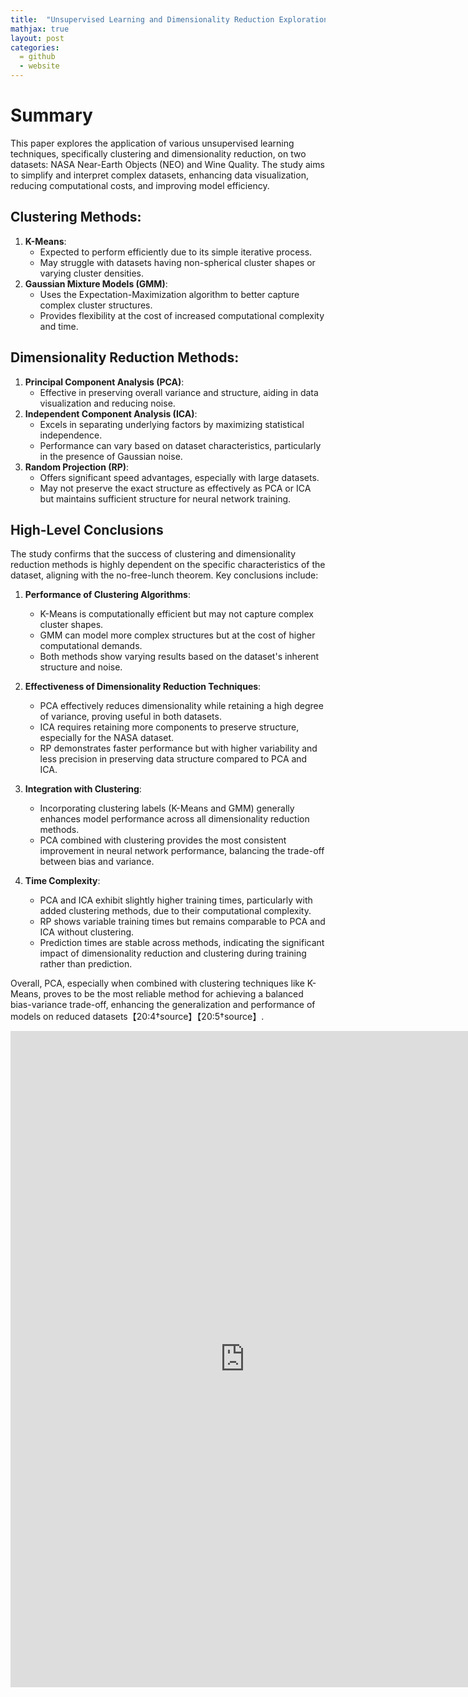 ```yaml
---
title:  "Unsupervised Learning and Dimensionality Reduction Exploration"
mathjax: true
layout: post
categories: 
  = github
  - website
---
```


# Summary
This paper explores the application of various unsupervised learning techniques, specifically clustering and dimensionality reduction, on two datasets: NASA Near-Earth Objects (NEO) and Wine Quality. The study aims to simplify and interpret complex datasets, enhancing data visualization, reducing computational costs, and improving model efficiency.

## Clustering Methods:
1. **K-Means**:
   - Expected to perform efficiently due to its simple iterative process.
   - May struggle with datasets having non-spherical cluster shapes or varying cluster densities.
2. **Gaussian Mixture Models (GMM)**:
   - Uses the Expectation-Maximization algorithm to better capture complex cluster structures.
   - Provides flexibility at the cost of increased computational complexity and time.

## Dimensionality Reduction Methods:
1. **Principal Component Analysis (PCA)**:
   - Effective in preserving overall variance and structure, aiding in data visualization and reducing noise.
2. **Independent Component Analysis (ICA)**:
   - Excels in separating underlying factors by maximizing statistical independence.
   - Performance can vary based on dataset characteristics, particularly in the presence of Gaussian noise.
3. **Random Projection (RP)**:
   - Offers significant speed advantages, especially with large datasets.
   - May not preserve the exact structure as effectively as PCA or ICA but maintains sufficient structure for neural network training.

## High-Level Conclusions

The study confirms that the success of clustering and dimensionality reduction methods is highly dependent on the specific characteristics of the dataset, aligning with the no-free-lunch theorem. Key conclusions include:

1. **Performance of Clustering Algorithms**:
   - K-Means is computationally efficient but may not capture complex cluster shapes.
   - GMM can model more complex structures but at the cost of higher computational demands.
   - Both methods show varying results based on the dataset's inherent structure and noise.

2. **Effectiveness of Dimensionality Reduction Techniques**:
   - PCA effectively reduces dimensionality while retaining a high degree of variance, proving useful in both datasets.
   - ICA requires retaining more components to preserve structure, especially for the NASA dataset.
   - RP demonstrates faster performance but with higher variability and less precision in preserving data structure compared to PCA and ICA.

3. **Integration with Clustering**:
   - Incorporating clustering labels (K-Means and GMM) generally enhances model performance across all dimensionality reduction methods.
   - PCA combined with clustering provides the most consistent improvement in neural network performance, balancing the trade-off between bias and variance.

4. **Time Complexity**:
   - PCA and ICA exhibit slightly higher training times, particularly with added clustering methods, due to their computational complexity.
   - RP shows variable training times but remains comparable to PCA and ICA without clustering.
   - Prediction times are stable across methods, indicating the significant impact of dimensionality reduction and clustering during training rather than prediction.

Overall, PCA, especially when combined with clustering techniques like K-Means, proves to be the most reliable method for achieving a balanced bias-variance trade-off, enhancing the generalization and performance of models on reduced datasets【20:4†source】【20:5†source】.

<embed src="https://kodendaal.github.io/assets/unsupervised_learning.pdf" type="application/pdf" width="750" height="1050" />
